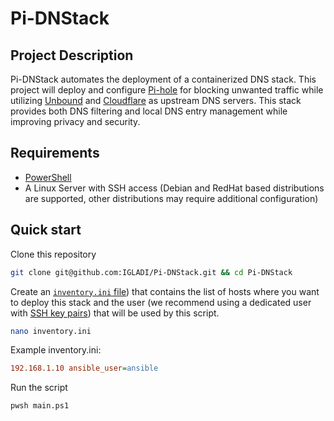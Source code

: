 # Pi-DNStack

## Project Description

Pi-DNStack automates the deployment of a containerized DNS stack. This project will deploy and configure [Pi-hole](https://docs.pi-hole.net) for blocking unwanted traffic while utilizing [Unbound](https://unbound.docs.nlnetlabs.nl/en/latest/) and [Cloudflare](https://developers.cloudflare.com/1.1.1.1/encryption/dns-over-https/) as upstream DNS servers. This stack provides both DNS filtering and local DNS entry management while improving privacy and security.

## Requirements

-   [PowerShell](https://learn.microsoft.com/en-us/powershell/scripting/install/installing-powershell?view=powershell-7.4)
-   A Linux Server with SSH access (Debian and RedHat based distributions are supported, other distributions may require additional configuration)

## Quick start

Clone this repository

```bash
git clone git@github.com:IGLADI/Pi-DNStack.git && cd Pi-DNStack
```

Create an [`inventory.ini` file](https://docs.ansible.com/ansible/latest/collections/ansible/builtin/ini_inventory.html)) that contains the list of hosts where you want to deploy this stack and the user (we recommend using a dedicated user with [SSH key pairs](https://help.ubuntu.com/community/SSH/OpenSSH/Keys)) that will be used by this script.

```bash
nano inventory.ini
```

Example inventory.ini:

```ini
192.168.1.10 ansible_user=ansible
```

Run the script

```bash
pwsh main.ps1
```
